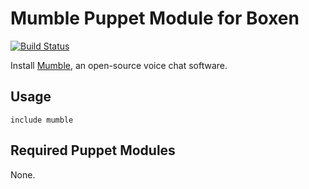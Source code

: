 # Mumble Puppet Module for Boxen

[![Build Status](https://travis-ci.org/boxen/puppet-mumble.png?branch=master)](https://travis-ci.org/boxen/puppet-mumble)

Install [Mumble](http://mumble.sourceforge.net/), an open-source voice chat software.

## Usage

```puppet
include mumble
```

## Required Puppet Modules

None.
